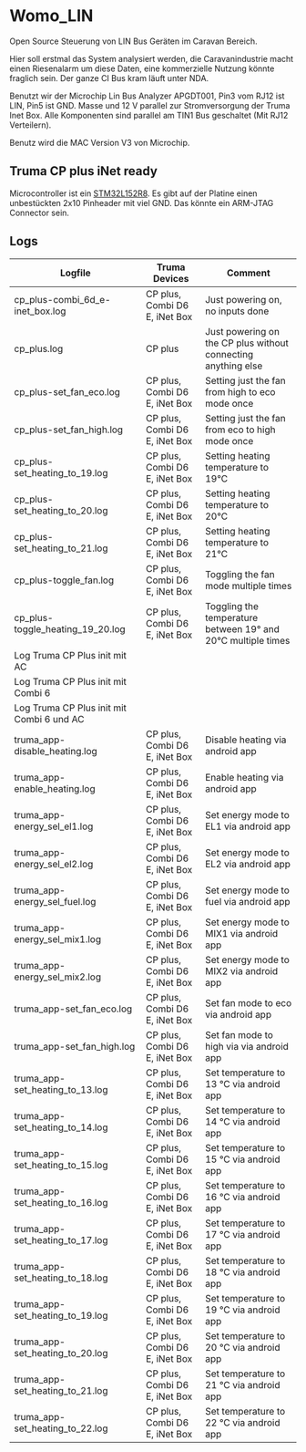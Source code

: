 # Womo_LIN

Open Source Steuerung von LIN Bus Geräten im Caravan Bereich.

Hier soll erstmal das System analysiert werden, die Caravanindustrie macht einen Riesenalarm um diese Daten, eine kommerzielle Nutzung könnte fraglich sein. Der ganze CI Bus kram läuft unter NDA.

Benutzt wir der Microchip Lin Bus Analyzer APGDT001, Pin3 vom RJ12 ist LIN, Pin5 ist GND. Masse und 12 V parallel zur Stromversorgung der Truma Inet Box. Alle Komponenten sind parallel am TIN1 Bus geschaltet (Mit RJ12 Verteilern).

Benutz wird die MAC Version V3 von Microchip.

## Truma CP plus iNet ready

Microcontroller ist ein [STM32L152R8](https://www.st.com/en/microcontrollers/stm32l152r8.html). 
Es gibt auf der Platine einen unbestückten 2x10 Pinheader mit viel GND. Das könnte ein ARM-JTAG
Connector sein.

## Logs

| Logfile                                   | Truma Devices                 | Comment                                                       |
|-------------------------------------------|-------------------------------|---------------------------------------------------------------|
| cp_plus-combi_6d_e-inet_box.log           | CP plus, Combi D6 E, iNet Box | Just powering on, no inputs done                              |
| cp_plus.log                               | CP plus                       | Just powering on the CP plus without connecting anything else |
| cp_plus-set_fan_eco.log                   | CP plus, Combi D6 E, iNet Box | Setting just the fan from high to eco mode once               |
| cp_plus-set_fan_high.log                  | CP plus, Combi D6 E, iNet Box | Setting just the fan from eco to high mode once               |
| cp_plus-set_heating_to_19.log             | CP plus, Combi D6 E, iNet Box | Setting heating temperature to 19°C                           |
| cp_plus-set_heating_to_20.log             | CP plus, Combi D6 E, iNet Box | Setting heating temperature to 20°C                           |
| cp_plus-set_heating_to_21.log             | CP plus, Combi D6 E, iNet Box | Setting heating temperature to 21°C                           |
| cp_plus-toggle_fan.log                    | CP plus, Combi D6 E, iNet Box | Toggling the fan mode multiple times                          |
| cp_plus-toggle_heating_19_20.log          | CP plus, Combi D6 E, iNet Box | Toggling the temperature between 19° and 20°C multiple times  |
| Log Truma CP Plus init mit AC             |                               |                                                               |
| Log Truma CP Plus init mit Combi 6        |                               |                                                               |
| Log Truma CP Plus init mit Combi 6 und AC |                               |                                                               |
| truma_app-disable_heating.log             | CP plus, Combi D6 E, iNet Box | Disable heating via android app                               |
| truma_app-enable_heating.log              | CP plus, Combi D6 E, iNet Box | Enable heating via android app                                |
| truma_app-energy_sel_el1.log              | CP plus, Combi D6 E, iNet Box | Set energy mode to EL1 via android app                        |
| truma_app-energy_sel_el2.log              | CP plus, Combi D6 E, iNet Box | Set energy mode to EL2 via android app                        |
| truma_app-energy_sel_fuel.log             | CP plus, Combi D6 E, iNet Box | Set energy mode to fuel  via android app                      |
| truma_app-energy_sel_mix1.log             | CP plus, Combi D6 E, iNet Box | Set energy mode to MIX1 via android app                       |
| truma_app-energy_sel_mix2.log             | CP plus, Combi D6 E, iNet Box | Set energy mode to MIX2 via android app                       |
| truma_app-set_fan_eco.log                 | CP plus, Combi D6 E, iNet Box | Set fan mode to eco  via android app                          |
| truma_app-set_fan_high.log                | CP plus, Combi D6 E, iNet Box | Set fan mode to high via  via android app                     |
| truma_app-set_heating_to_13.log           | CP plus, Combi D6 E, iNet Box | Set temperature to 13 °C via android app                      |
| truma_app-set_heating_to_14.log           | CP plus, Combi D6 E, iNet Box | Set temperature to 14 °C via android app                      |
| truma_app-set_heating_to_15.log           | CP plus, Combi D6 E, iNet Box | Set temperature to 15 °C via android app                      |
| truma_app-set_heating_to_16.log           | CP plus, Combi D6 E, iNet Box | Set temperature to 16 °C via android app                      |
| truma_app-set_heating_to_17.log           | CP plus, Combi D6 E, iNet Box | Set temperature to 17 °C via android app                      |
| truma_app-set_heating_to_18.log           | CP plus, Combi D6 E, iNet Box | Set temperature to 18 °C via android app                      |
| truma_app-set_heating_to_19.log           | CP plus, Combi D6 E, iNet Box | Set temperature to 19 °C via android app                      |
| truma_app-set_heating_to_20.log           | CP plus, Combi D6 E, iNet Box | Set temperature to 20 °C via android app                      |
| truma_app-set_heating_to_21.log           | CP plus, Combi D6 E, iNet Box | Set temperature to 21 °C via android app                      |
| truma_app-set_heating_to_22.log           | CP plus, Combi D6 E, iNet Box | Set temperature to 22 °C via android app                      |
